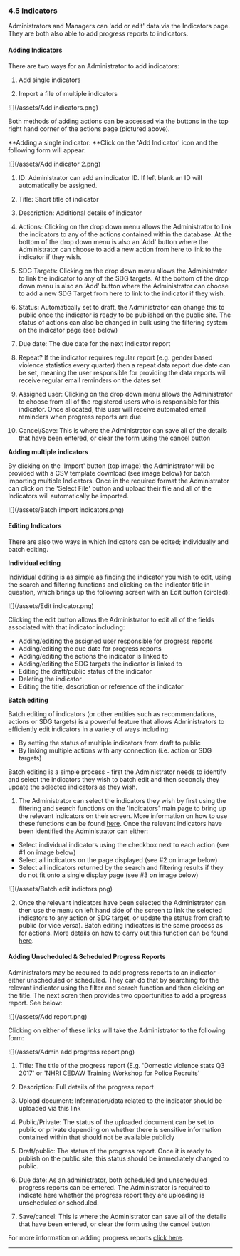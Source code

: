 ### 4.5 Indicators

Administrators and Managers can 'add or edit' data via the Indicators page. They are both also able to add progress reports to indicators.

#### Adding Indicators

There are two ways for an Administrator to add indicators:

1. Add single indicators

2. Import a file of multiple indicators

![](/assets/Add indicators.png)

Both methods of adding actions can be accessed via the buttons in the top right hand corner of the actions page \(pictured above\).

**Adding a single indicator: **Click on the 'Add Indicator' icon and the following form will appear:

![](/assets/Add indicator 2.png)

1. ID: Administrator can add an indicator ID. If left blank an ID will automatically be assigned.

2. Title: Short title of indicator

3. Description: Additional details of indicator

4. Actions: Clicking on the drop down menu allows the Administrator to link the indicators to any of the actions contained within the database. At the bottom of the drop down menu is also an 'Add' button where the Administrator can choose to add a new action from here to link to the indicator if they wish.

5. SDG Targets: Clicking on the drop down menu allows the Administrator to link the indicator to any of the SDG targets. At the bottom of the drop down menu is also an 'Add' button where the Administrator can choose to add a new SDG Target from here to link to the indicator if they wish.

6. Status: Automatically set to draft, the Administrator can change this to public once the indicator is ready to be published on the public site. The status of actions can also be changed in bulk using the filtering system on the indicator page \(see below\)

7. Due date: The due date for the next indicator report

8. Repeat? If the indicator requires regular report \(e.g. gender based violence statistics every quarter\) then a repeat data report due date can be set, meaning the user responsible for providing the data reports will receive regular email reminders on the dates set

9. Assigned user: Clicking on the drop down menu allows the Administrator to choose from all of the registered users who is responsible for this indicator. Once allocated, this user will receive automated email reminders when progress reports are due

10. Cancel/Save: This is where the Administrator can save all of the details that have been entered, or clear the form using the cancel button

**Adding multiple indicators**

By clicking on the 'Import' button \(top image\) the Administrator will be provided with a CSV template download \(see image below\) for batch importing multiple Indicators. Once in the required format the Administrator can click on the 'Select File' button and upload their file and all of the Indicators will automatically be imported.

![](/assets/Batch import indicators.png)

#### Editing Indicators

There are also two ways in which Indicators can be edited; individually and batch editing.

**Individual editing**

Individual editing is as simple as finding the indicator you wish to edit, using the search and filtering functions and clicking on the indicator title in question, which brings up the following screen with an Edit button \(circled\):

![](/assets/Edit indicator.png)

Clicking the edit button allows the Administrator to edit all of the fields associated with that indicator including:

* Adding/editing the assigned user responsible for progress reports
* Adding/editing the due date for progress reports
* Adding/editing the actions the indicator is linked to
* Adding/editing the SDG targets the indicator is linked to
* Editing the draft/public status of the indicator
* Deleting the indicator
* Editing the title, description or reference of the indicator

**Batch editing**

Batch editing of indicators \(or other entities such as recommendations, actions or SDG targets\) is a powerful feature that allows Administrators to efficiently edit indicators in a variety of ways including:

* By setting the status of multiple indicators from draft to public
* By linking multiple actions with any connection \(i.e. action or SDG targets\)

Batch editing is a simple process - first the Administrator needs to identify and select the indicators they wish to batch edit and then secondly they update the selected indicators as they wish.

1. The Administrator can select the indicators they wish by first using the filtering and search functions on the 'Indicators' main page to bring up the relevant indicators on their screen. More information on how to use these functions can be found [here](/visitors/actions.md). Once the relevant indicators have been identified the Administrator can either:

* Select individual indicators using the checkbox next to each action \(see \#1 on image below\)
* Select all indicators on the page displayed \(see \#2 on image below\)
* Select all indicators returned by the search and filtering results if they do not fit onto a single display page \(see \#3 on image below\)

![](/assets/Batch edit indictors.png)

2. Once the relevant indicators have been selected the Administrator can then use the menu on left hand side of the screen to link the selected indicators to any action or SDG target, or update the status from draft to public \(or vice versa\). Batch editing indicators is the same process as for actions. More details on how to carry out this function can be found [here](/members/actions.md).

#### Adding Unscheduled & Scheduled Progress Reports

Administrators may be required to add progress reports to an indicator - either unscheduled or scheduled. They can do that by searching for the relevant indicator using the filter and search function and then clicking on the title. The next scren then provides two opportunities to add a progress report. See below:

![](/assets/Add report.png)

Clicking on either of these links will take the Administrator to the following form:

![](/assets/Admin add progress report.png)

1. Title: The title of the progress report \(E.g. 'Domestic violence stats Q3 2017' or 'NHRI CEDAW Training Workshop for Police Recruits'

2. Description: Full details of the progress report

3. Upload document: Information/data related to the indicator should be uploaded via this link

4. Public/Private: The status of the uploaded document can be set to public or private depending on whether there is sensitive information contained within that should not be available publicly

5. Draft/public: The status of the progress report. Once it is ready to publish on the public site, this status should be immediately changed to public.

6. Due date: As an administrator, both scheduled and unscheduled progress reports can be entered. The Administrator is required to indicate here whether the progress report they are uploading is unscheduled or scheduled.

7. Save/cancel: This is where the Administrator can save all of the details that have been entered, or clear the form using the cancel button

For more information on adding progress reports [click here](/howto/reporting-and-follow-up.md).

---



